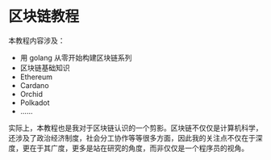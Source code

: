 区块链教程
==========

本教程内容涉及：

- 用 golang 从零开始构建区块链系列
- 区块链基础知识
- Ethereum
- Cardano
- Orchid
- Polkadot
- ......

实际上，本教程也是我对于区块链认识的一个剪影。区块链不仅仅是计算机科学，还涉及了政治经济制度，社会分工协作等等很多方面，因此我的关注点不仅在于深度，更在于其广度，更多是站在研究的角度，而非仅仅是一个程序员的视角。
